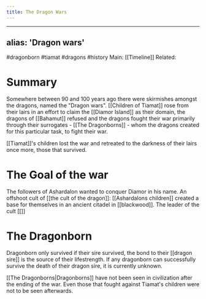 ---title: The Dragon Wars---
---
alias: 'Dragon wars'
---
#dragonborn #tiamat #dragons #history 
Main: [[Timeline]]
Related: 

# Summary
Somewhere between 90 and 100 years ago there were skirmishes amongst the dragons, named the "Dragon wars". [[Children of Tiamat]] rose from their lairs in an effort to claim the [[Diamor Island]] as their domain, the dragons of [[Bahamut]] refused and the dragons fought their war primarily through their surrogates - [[The Dragonborns]] - whom the dragons created for this particular task, to fight their war. 

[[Tiamat]]'s children lost the war and retreated to the darkness of their lairs once more, those that survived.

# The Goal of the war
The followers of Ashardalon wanted to conquer Diamor in his name. An offshoot cult of [[the cult of the dragon]]: [[Ashardalons children]] created a base for themselves in an ancient citadel in [[blackwood]]. The leader of the cult [[]]

# The Dragonborn
Dragonborn only survived if their sire survived, the bond to their [[dragon sire]] is the source of their lifestrength. If any dragonborn can successfully survive the death of their dragon sire, it is currently unknown.

[[The Dragonborns|Dragonborns]] have not been seen in civilization after the ending of the war. Even those that fought against Tiamat's children were not to be seen afterwards.
